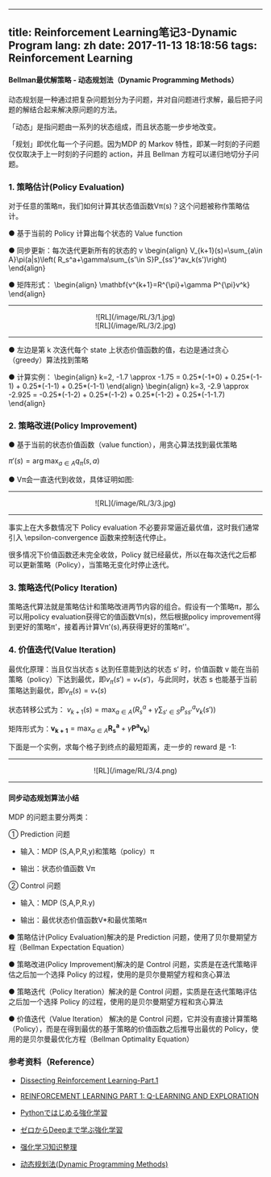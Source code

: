 
---
title: Reinforcement Learning笔记3-Dynamic Program
lang: zh
date: 2017-11-13 18:18:56
tags: Reinforcement Learning
---

#### Bellman最优解策略 - 动态规划法（Dynamic Programming Methods）

动态规划是一种通过把复杂问题划分为子问题，并对自问题进行求解，最后把子问题的解结合起来解决原问题的方法。

「动态」是指问题由一系列的状态组成，而且状态能一步步地改变。

「规划」即优化每一个子问题。因为MDP 的 Markov 特性，即某一时刻的子问题仅仅取决于上一时刻的子问题的 action，并且 Bellman 方程可以递归地切分子问题。

### 1. 策略估计(Policy Evaluation)

对于任意的策略π，我们如何计算其状态值函数Vπ(s)？这个问题被称作策略估计。

● 基于当前的 Policy 计算出每个状态的 Value function

● 同步更新：每次迭代更新所有的状态的 v
\begin{align} 
V_{k+1}(s)=\sum_{a\in A}\pi(a|s)\left( R_s^a+\gamma\sum_{s'\in S}P_{ss'}^av_k(s')\right)
\end{align}

● 矩阵形式：
\begin{align} 
\mathbf{v^{k+1}=R^{\pi}+\gamma P^{\pi}v^k}
\end{align}

-------------------------------------

<center>![RL](/image/RL/3/1.jpg)</center> 
<center>![RL](/image/RL/3/2.jpg)</center> 

-------------------------------------

● 左边是第 k 次迭代每个 state 上状态价值函数的值，右边是通过贪心（greedy）算法找到策略

● 计算实例：
\begin{align}
k=2, -1.7  \approx -1.75 = 0.25*(-1+0) + 0.25*(-1-1) + 0.25*(-1-1) + 0.25*(-1-1)
\end{align}
\begin{align}
k=3, -2.9  \approx -2.925 = -0.25*(-1-2) + 0.25*(-1-2) + 0.25*(-1-2) + 0.25*(-1-1.7)
\end{align}

### 2. 策略改进(Policy Improvement)

● 基于当前的状态价值函数（value function），用贪心算法找到最优策略

$\pi'(s)=\arg\max_{a\in A} q_{\pi}(s,a)$

● Vπ会一直迭代到收敛，具体证明如图:

-------------------------------------

<center>![RL](/image/RL/3/3.jpg)</center> 

-------------------------------------

事实上在大多数情况下 Policy evaluation 不必要非常逼近最优值，这时我们通常引入 \epsilon-convergence 函数来控制迭代停止。

很多情况下价值函数还未完全收敛，Policy 就已经最优，所以在每次迭代之后都可以更新策略（Policy），当策略无变化时停止迭代。

### 3. 策略迭代(Policy Iteration)

策略迭代算法就是策略估计和策略改进两节内容的组合。假设有一个策略π，那么可以用policy evaluation获得它的值函数Vπ(s)，然后根据policy improvement得到更好的策略π'，接着再计算Vπ'(s),再获得更好的策略π''。

### 4. 价值迭代(Value Iteration)

最优化原理：当且仅当状态 s 达到任意能到达的状态 s‘ 时，价值函数 v 能在当前策略（policy）下达到最优，即$v_{\pi}(s') = v_*(s')$，与此同时，状态 s 也能基于当前策略达到最优，即$v_{\pi}(s) = v_*(s)$

状态转移公式为：
$v_{k+1}(s) = \max_{a\in A}(R^a_s+\gamma\sum_{s' \in S}P^a_{ss'}v_k(s'))$

矩阵形式为：$\mathbf{v_{k+1}} =\max_{a \in A} \mathbf{R^a_s} +\gamma\mathbf{P^av_k})$

下面是一个实例，求每个格子到终点的最短距离，走一步的 reward 是 -1:

-------------------------------------

<center>![RL](/image/RL/3/4.png)</center> 

-------------------------------------

#### 同步动态规划算法小结

MDP 的问题主要分两类：

① Prediction 问题
- 输入：MDP (S,A,P,R,y)和策略（policy）π

- 输出：状态价值函数 Vπ

② Control 问题
- 输入：MDP (S,A,P,R.y)

- 输出：最优状态价值函数V*和最优策略π


● 策略估计(Policy Evaluation)解决的是 Prediction 问题，使用了贝尔曼期望方程（Bellman Expectation Equation）

● 策略改进(Policy Improvement)解决的是 Control 问题，实质是在迭代策略评估之后加一个选择 Policy 的过程，使用的是贝尔曼期望方程和贪心算法

● 策略迭代（Policy Iteration）解决的是 Control 问题，实质是在迭代策略评估之后加一个选择 Policy 的过程，使用的是贝尔曼期望方程和贪心算法

● 价值迭代（Value Iteration） 解决的是 Control 问题，它并没有直接计算策略（Policy），而是在得到最优的基于策略的价值函数之后推导出最优的 Policy，使用的是贝尔曼最优化方程（Bellman Optimality Equation）


### 参考资料（Reference）

- [Dissecting Reinforcement Learning-Part.1](https://mpatacchiola.github.io/blog/2016/12/09/dissecting-reinforcement-learning.html "Title") 

- [REINFORCEMENT LEARNING PART 1: Q-LEARNING AND EXPLORATION](https://studywolf.wordpress.com/2012/11/25/reinforcement-learning-q-learning-and-exploration/ "Title") 

- [Pythonではじめる強化学習](https://qiita.com/Hironsan/items/56f6c0b2f4cfd28dd906 "Title") 

- [ゼロからDeepまで学ぶ強化学習](https://qiita.com/icoxfog417/items/242439ecd1a477ece312 "Title") 

- [强化学习知识整理](https://zhuanlan.zhihu.com/p/25319023?utm_source=tuicool&utm_medium=referral "Title") 

- [动态规划法(Dynamic Programming Methods)](http://www.cnblogs.com/jinxulin/p/3526542.html "Title") 
